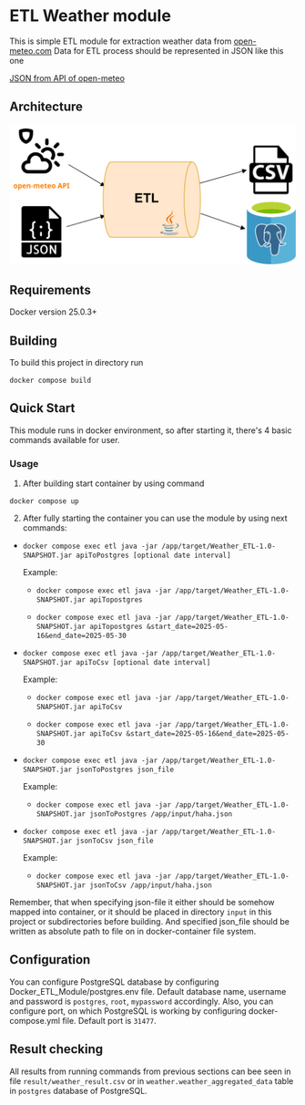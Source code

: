 # ETL Weather module
This is simple ETL module for extraction weather data from [open-meteo.com](https://open-meteo.com)
Data for ETL process should be represented in JSON like this one

[JSON from API of open-meteo](https://api.open-meteo.com/v1/forecast?latitude=55.0344&longitude=82.9434&daily=sunrise,sunset,daylight_duration&hourly=temperature_2m,relative_humidity_2m,dew_point_2m,apparent_temperature,temperature_80m,temperature_120m,wind_speed_10m,wind_speed_80m,wind_direction_10m,wind_direction_80m,visibility,evapotranspiration,weather_code,soil_temperature_0cm,soil_temperature_6cm,rain,showers,snowfall&timezone=auto&timeformat=unixtime&wind_speed_unit=kn&temperature_unit=fahrenheit&precipitation_unit=inch&start_date=2025-05-16&end_date=2025-05-30)

## Architecture

![Architecture](assets/Architecture.svg)

## Requirements

Docker version 25.0.3+

## Building

To build this project in directory run 

```
docker compose build
```

## Quick Start

This module runs in docker environment, so after starting it, there's 4 basic commands available for
user.

### Usage

1. After building start container by using command 
```
docker compose up
```
2. After fully starting the container you can use the module by using next commands:
- ```
  docker compose exec etl java -jar /app/target/Weather_ETL-1.0-SNAPSHOT.jar apiToPostgres [optional date interval]
  ```
  Example: 
  - ```
    docker compose exec etl java -jar /app/target/Weather_ETL-1.0-SNAPSHOT.jar apiTopostgres
    ```
  - ```
    docker compose exec etl java -jar /app/target/Weather_ETL-1.0-SNAPSHOT.jar apiTopostgres &start_date=2025-05-16&end_date=2025-05-30
    ```
- ``` 
  docker compose exec etl java -jar /app/target/Weather_ETL-1.0-SNAPSHOT.jar apiToCsv [optional date interval]
  ```
  Example: 
    - ```
      docker compose exec etl java -jar /app/target/Weather_ETL-1.0-SNAPSHOT.jar apiToCsv
      ```
    - ```
      docker compose exec etl java -jar /app/target/Weather_ETL-1.0-SNAPSHOT.jar apiToCsv &start_date=2025-05-16&end_date=2025-05-30
      ```
- ``` 
  docker compose exec etl java -jar /app/target/Weather_ETL-1.0-SNAPSHOT.jar jsonToPostgres json_file
  ```
  Example:
    - ```
      docker compose exec etl java -jar /app/target/Weather_ETL-1.0-SNAPSHOT.jar jsonToPostgres /app/input/haha.json
      ```
- ``` 
  docker compose exec etl java -jar /app/target/Weather_ETL-1.0-SNAPSHOT.jar jsonToCsv json_file
  ```
  Example:
    - ```
      docker compose exec etl java -jar /app/target/Weather_ETL-1.0-SNAPSHOT.jar jsonToCsv /app/input/haha.json
      ```

Remember, that when specifying json-file it either should be somehow mapped into container, 
or it should be placed in directory `input` in this project or subdirectories before building. 
And specified json_file should be written as absolute path to file on in docker-container 
file system.

## Configuration

You can configure PostgreSQL database by configuring Docker_ETL_Module/postgres.env file.
Default database name, username and password is `postgres`, `root`, `mypassword` accordingly.
Also, you can configure port, on which PostgreSQL is working by configuring docker-compose.yml file.
Default port is `31477`.

## Result checking

All results from running commands from previous sections can bee seen in file 
`result/weather_result.csv` or in `weather.weather_aggregated_data` table in `postgres` database 
of PostgreSQL.